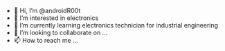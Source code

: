 - 👋 Hi, I’m @androidR00t
- 👀 I’m interested in electronics 
- 🌱 I’m currently learning electronics technician for industrial engineering
- 💞️ I’m looking to collaborate on ...
- 📫 How to reach me ...

<!---
androidR00t/androidR00t is a ✨ special ✨ repository because its `README.md` (this file) appears on your GitHub profile.
You can click the Preview link to take a look at your changes.
--->

